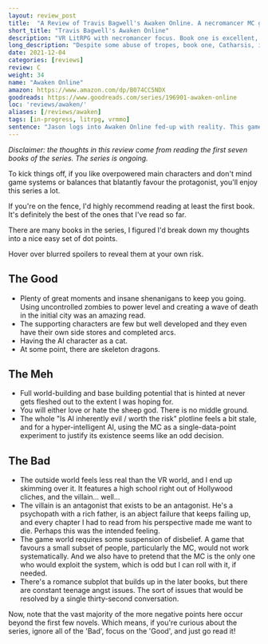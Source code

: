 ```yaml
---
layout: review_post
title:  "A Review of Travis Bagwell's Awaken Online. A necromancer MC games the system as much as he can."
short_title: "Travis Bagwell's Awaken Online"
description: "VR LitRPG with necromancer focus. Book one is excellent, so give it a shot and ignore the hate."
long_description: "Despite some abuse of tropes, book one, Catharsis, is a great read with good twists. Later entries in the series may have some flaws and weird system choices, but it's still a fun read!"
date: 2021-12-04
categories: [reviews]
review: C
weight: 34
name: "Awaken Online"
amazon: https://www.amazon.com/dp/B074CC5NDX
goodreads: https://www.goodreads.com/series/196901-awaken-online
loc: 'reviews/awaken/'
aliases: [/reviews/awaken]
tags: [in-progress, litrpg, vrmmo]
sentence: "Jason logs into Awaken Online fed-up with reality. This game is his ticket to power and freedom."
---
```


*Disclaimer: the thoughts in this review come from reading the first seven books of the series. The series is ongoing.*

To kick things off, if you like overpowered main characters and don't mind game systems or balances that blatantly favour the protagonist, you'll enjoy this series a lot.

If you're on the fence, I'd highly recommend reading at least the first book. It's definitely the best of the ones that I've read so far.

There are many books in the series, I figured I'd break down my thoughts into a nice easy set of dot points.

Hover over blurred spoilers to reveal them at your own risk.

## The Good

* Plenty of great moments and insane shenanigans to keep you going. <span class="spoiler">Using uncontrolled zombies to power level and creating a wave of death in the initial city was an amazing read.</span>
* The supporting characters are few but well developed and they even have their own side stores and completed arcs.
* Having the AI character as a cat.
* At some point, there are skeleton dragons.



## The Meh

* Full world-building and base building potential that is hinted at never gets fleshed out to the extent I was hoping for.
* You will either love or hate the sheep god. There is no middle ground.
* The whole "Is AI inherently evil / worth the risk" plotline feels a bit stale, and for a hyper-intelligent AI, using the MC as a single-data-point experiment to justify its existence seems like an odd decision.


## The Bad

* The outside world feels less real than the VR world, and I end up skimming over it. It features a high school right out of Hollywood cliches, and the villain... well...
* The villain is an antagonist that exists to be an antagonist. He's a psychopath with a rich father, is an abject failure that keeps failing up, and every chapter I had to read from his perspective made me want to die. Perhaps this was the intended feeling.
* The game world requires some suspension of disbelief. A game that favours a small subset of people, particularly the MC, would not work systematically. And we also have to pretend that the MC is the only one who would exploit the system, which is odd but I can roll with it, if needed.
* There's a romance subplot that builds up in the later books, but there are constant teenage angst issues. The sort of issues that would be resolved by a single thirty-second conversation.

Now, note that the vast majority of the more negative points here occur beyond the first few novels. Which means, if you're curious about the series, ignore all of the 'Bad', focus on the 'Good', and just go read it!